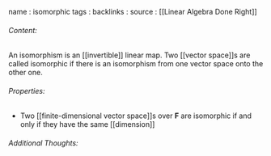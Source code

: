 name : isomorphic
tags : 
backlinks : 
source : [[Linear Algebra Done Right]]

###### Content:
An isomorphism is an [[invertible]] linear map. Two [[vector space]]s are called isomorphic if there is an isomorphism from one vector space onto the other one.

###### Properties:
- Two [[finite-dimensional vector space]]s over $\textbf{F}$ are isomorphic if and only if they have the same [[dimension]]

###### Additional Thoughts:
